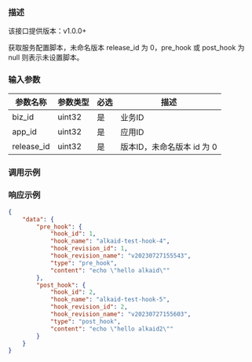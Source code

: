 ### 描述

该接口提供版本：v1.0.0+

获取服务配置脚本，未命名版本 release_id 为 0，pre_hook 或 post_hook 为 null 则表示未设置脚本。

### 输入参数

| 参数名称 | 参数类型 | 必选 | 描述   |
| -------- | -------- | ---- | ------ |
| biz_id   | uint32   | 是   | 业务ID |
| app_id   | uint32   | 是   | 应用ID |
| release_id | uint32   | 是   | 版本ID，未命名版本 id 为 0 |

### 调用示例

### 响应示例

```json
{
    "data": {
        "pre_hook": {
            "hook_id": 1,
            "hook_name": "alkaid-test-hook-4",
            "hook_revision_id": 1,
            "hook_revision_name": "v20230727155543",
            "type": "pre_hook",
            "content": "echo \"hello alkaid\""
        },
        "post_hook": {
            "hook_id": 2,
            "hook_name": "alkaid-test-hook-5",
            "hook_revision_id": 2,
            "hook_revision_name": "v20230727155603",
            "type": "post_hook",
            "content": "echo \"hello alkaid2\""
        }
    }
}
```